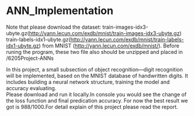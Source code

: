 # ANN_Implementation

Note that please download the dataset:
train-images-idx3-ubyte.gz(http://yann.lecun.com/exdb/mnist/train-images-idx3-ubyte.gz) 
train-labels-idx1-ubyte.gz(http://yann.lecun.com/exdb/mnist/train-labels-idx1-ubyte.gz)
from MNIST (http://yann.lecun.com/exdb/mnist/).
Before runing the program, these two file also should be unzipped and placed in /6205Project-ANNs

In this project, a small subsection of object recognition—digit recognition will be implemented, based on the MNIST database of handwritten digits. It includes building a neural network structure, training the model and accuracy evaluating.  
Please download and run it locally.In console you would see the change of the loss function and final predication accuracy. For now the best result we got is 988/1000.For detail explain of this project please read the report.
